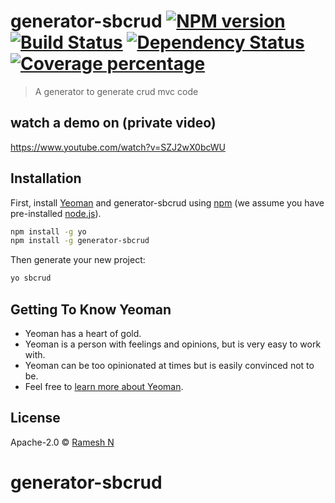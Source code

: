 # generator-sbcrud [![NPM version][npm-image]][npm-url] [![Build Status][travis-image]][travis-url] [![Dependency Status][daviddm-image]][daviddm-url] [![Coverage percentage][coveralls-image]][coveralls-url]
> A generator to generate crud mvc code

## watch a demo on (private video)
https://www.youtube.com/watch?v=SZJ2wX0bcWU

## Installation

First, install [Yeoman](http://yeoman.io) and generator-sbcrud using [npm](https://www.npmjs.com/) (we assume you have pre-installed [node.js](https://nodejs.org/)).

```bash
npm install -g yo
npm install -g generator-sbcrud
```

Then generate your new project:

```bash
yo sbcrud
```

## Getting To Know Yeoman

 * Yeoman has a heart of gold.
 * Yeoman is a person with feelings and opinions, but is very easy to work with.
 * Yeoman can be too opinionated at times but is easily convinced not to be.
 * Feel free to [learn more about Yeoman](http://yeoman.io/).

## License

Apache-2.0 © [Ramesh N]()


[npm-image]: https://badge.fury.io/js/generator-sbcrud.svg
[npm-url]: https://npmjs.org/package/generator-sbcrud
[travis-image]: https://travis-ci.com/rameshnagaraju/generator-sbcrud.svg?branch=master
[travis-url]: https://travis-ci.com/rameshnagaraju/generator-sbcrud
[daviddm-image]: https://david-dm.org/rameshnagaraju/generator-sbcrud.svg?theme=shields.io
[daviddm-url]: https://david-dm.org/rameshnagaraju/generator-sbcrud
[coveralls-image]: https://coveralls.io/repos/rameshnagaraju/generator-sbcrud/badge.svg
[coveralls-url]: https://coveralls.io/r/rameshnagaraju/generator-sbcrud
# generator-sbcrud
